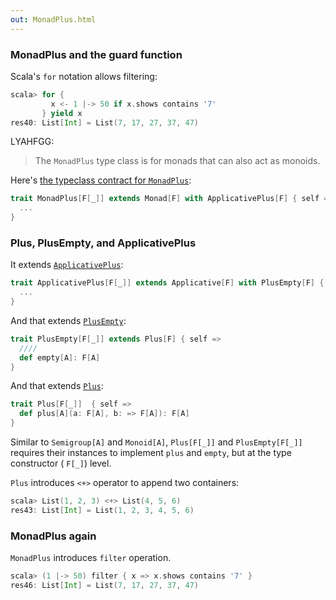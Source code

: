 ```yaml
---
out: MonadPlus.html
---
```


### MonadPlus and the guard function

Scala's `for` notation allows filtering:

```scala
scala> for {
         x <- 1 |-> 50 if x.shows contains '7'
       } yield x
res40: List[Int] = List(7, 17, 27, 37, 47)
```

LYAHFGG:

> The `MonadPlus` type class is for monads that can also act as monoids.

Here's [the typeclass contract for `MonadPlus`]($scalazBaseUrl$/core/src/main/scala/scalaz/MonadPlus.scala):

```scala
trait MonadPlus[F[_]] extends Monad[F] with ApplicativePlus[F] { self =>
  ...
}
```

### Plus, PlusEmpty, and ApplicativePlus

It extends [`ApplicativePlus`]($scalazBaseUrl$/core/src/main/scala/scalaz/ApplicativePlus.scala):

```scala
trait ApplicativePlus[F[_]] extends Applicative[F] with PlusEmpty[F] { self =>
  ...
}
```

And that extends [`PlusEmpty`]($scalazBaseUrl$/core/src/main/scala/scalaz/PlusEmpty.scala):

```scala
trait PlusEmpty[F[_]] extends Plus[F] { self =>
  ////
  def empty[A]: F[A]
}
```

And that extends [`Plus`]($scalazBaseUrl$/core/src/main/scala/scalaz/PlusEmpty.scala):

```scala
trait Plus[F[_]]  { self =>
  def plus[A](a: F[A], b: => F[A]): F[A]
}
```

Similar to `Semigroup[A]` and `Monoid[A]`, `Plus[F[_]]` and `PlusEmpty[F[_]]` requires their instances to implement `plus` and `empty`, but at the type constructor ( `F[_]`) level. 

`Plus` introduces `<+>` operator to append two containers:

```scala
scala> List(1, 2, 3) <+> List(4, 5, 6)
res43: List[Int] = List(1, 2, 3, 4, 5, 6)
```

### MonadPlus again

`MonadPlus` introduces `filter` operation.

```scala
scala> (1 |-> 50) filter { x => x.shows contains '7' }
res46: List[Int] = List(7, 17, 27, 37, 47)
```
